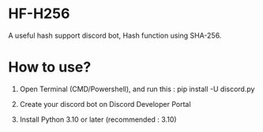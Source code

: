 # HF-H256
A useful hash support discord bot, Hash function using SHA-256.


# How to use?

1. Open Terminal (CMD/Powershell), and run this :
pip install -U discord.py

2. Create your discord bot on Discord Developer Portal

3. Install Python 3.10 or later (recommended : 3.10)








